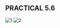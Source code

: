 PRACTICAL 5.6
------------------------------
![1](https://cloud.githubusercontent.com/assets/16949393/14233686/2d934206-f9ed-11e5-895e-457dbb53d70b.png)
![2](https://cloud.githubusercontent.com/assets/16949393/14233687/30253bd2-f9ed-11e5-9a2b-ffcf2fb89c15.png)

